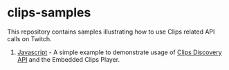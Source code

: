 # clips-samples
This repository contains samples illustrating how to use Clips related API calls on Twitch.

1. [Javascript](https://github.com/TwitchDev/clips-samples/tree/master/javascript) - A simple example to demonstrate usage of [Clips Discovery API](https://dev.twitch.tv/docs/v5/guides/clips-discovery/) and the Embedded Clips Player.
